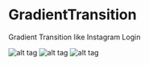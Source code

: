 # GradientTransition
Gradient Transition like Instagram Login

![alt tag](https://github.com/danieleorlando/GradientTransition/blob/master/art/screen_one.png)
![alt tag](https://github.com/danieleorlando/GradientTransition/blob/master/art/screen_two.png)
![alt tag](https://github.com/danieleorlando/GradientTransition/blob/master/art/screen_three.png)
